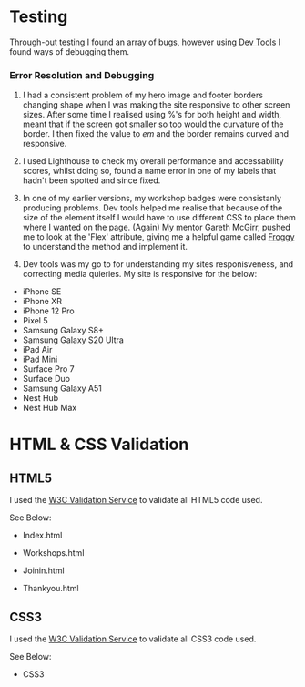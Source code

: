 # Testing

Through-out testing I found an array of bugs, however using [Dev Tools](https://developer.chrome.com/docs/devtools/) I found ways of debugging them. 

### Error Resolution and Debugging 

 1. I had a consistent problem of my hero image and footer borders changing shape when I was making the site responsive to other screen sizes. After some time I realised using %'s for both height and width, meant that if the screen got smaller so too would the curvature of the border. I then fixed the value to *em* and the border remains curved and responsive.

 2. I used Lighthouse to check my overall performance and accessability scores, whilst doing so, found a name error in one of my labels that hadn't been spotted and since fixed.

 3. In one of my earlier versions, my workshop badges were consistanly producing problems. Dev tools helped me realise that because of the size of the element itself I would have to use different CSS to place them where I wanted on the page. (Again) My mentor Gareth McGirr, pushed me to look at the 'Flex' attribute, giving me a helpful game called [Froggy](https://www.flexboxfroggy.com) to understand the method and implement it.

 4. Dev tools was my go to for understanding my sites responisveness, and correcting media quieries. My site is responsive for the below:
   * iPhone SE
   * iPhone XR
   * iPhone 12 Pro
   * Pixel 5
   * Samsung Galaxy S8+
   * Samsung Galaxy S20 Ultra
   * iPad Air
   * iPad Mini
   * Surface Pro 7
   * Surface Duo
   * Samsung Galaxy A51
   * Nest Hub
   * Nest Hub Max

# HTML & CSS Validation

## HTML5

I used the [W3C Validation Service](https://validator.w3.org/#validate_by_input) to validate all HTML5 code used.

See Below:

  * Index.html

  * Workshops.html

  * Joinin.html

  * Thankyou.html


  ## CSS3

  I used the [W3C Validation Service](https://jigsaw.w3.org/css-validator/#validate_by_input) to validate all CSS3 code used.

  See Below: 

  * CSS3 







